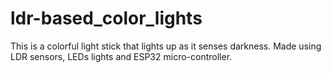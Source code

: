 # ldr-based_color_lights
This is a colorful light stick that lights up as it senses darkness. Made using LDR sensors, LEDs lights and ESP32 micro-controller.
